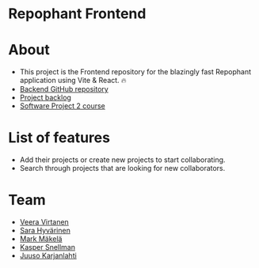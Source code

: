 # Repophant Frontend

# About

- This project is the Frontend repository for the blazingly fast Repophant application using Vite & React. :fire:
- [Backend GitHub repository](https://github.com/Ohjelmistoprojekti-2-repophant/backend)
- [Project backlog](https://github.com/orgs/Ohjelmistoprojekti-2-repophant/projects/1/views/1)
- [Software Project 2 course](https://hh-ohjelmistoprojekti-2.github.io/)


# List of features

- Add their projects or create new projects to start collaborating.
- Search through projects that are looking for new collaborators.

# Team

- [Veera Virtanen](https://github.com/Beanie-bean)
- [Sara Hyvärinen](https://github.com/sarahyvarinen)
- [Mark Mäkelä](https://github.com/MarMakHH)
- [Kasper Snellman](https://github.com/bgz848)
- [Juuso Karjanlahti](https://github.com/juusokarjanlahti/)
